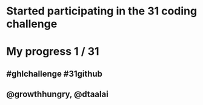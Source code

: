 # Started participating in the 31 coding challenge

# My progress 1 / 31

## #ghlchallenge #31github

## @growthhungry, @dtaalai
